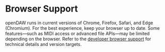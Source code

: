 # Browser Support

openDAW runs in current versions of Chrome, Firefox, Safari, and Edge (Chromium).
For the best experience, keep your browser up to date. Some features—such as
MIDI access or advanced file APIs—may be limited depending on the browser.
Refer to the [developer browser support](../docs-dev/browser-support.md) for
technical details and version targets.
